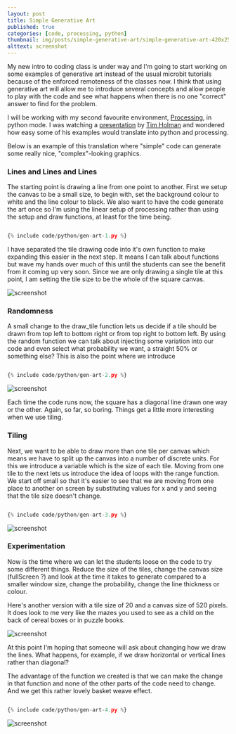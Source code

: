 ```yaml
---
layout: post
title: Simple Generative Art
published: true
categories: [code, processing, python]
thumbnail: img/posts/simple-generative-art/simple-generative-art-420x255.png
alttext: screenshot
---
```


My new intro to coding class is under way and I'm going to start working on some examples of generative art instead of the usual microbit tutorials because of the 
enforced remoteness of the classes now. I think that using generative art will allow me to introduce several concepts and allow people to play with the code and 
see what happens when there is no one "correct" answer to find for the problem. 

I will be working with my second favourite environment, <a href="https://processing.org/">Processing</a>, in python mode. I was watching a <a href="https://youtu.be/4Se0_w0ISYk">presentation</a> by 
<a href="https://tholman.com">Tim Holman</a> and wondered how easy some of his examples would translate into python and processing. 

Below is an example of this translation where "simple" code can generate some really nice, "complex"-looking graphics.


### Lines and Lines and Lines

The starting point is drawing a line from one point to another. First we setup the canvas to be a small size, to begin with, set the background colour to white 
and the line colour to black. We also want to have the code generate the art once so I'm using the linear setup of processing rather than using the setup and draw functions, 
at least for the time being.

```python

{% include code/python/gen-art-1.py %}

```

I have separated the tile drawing code into it's own function to make expanding this easier in the next step. It means I can talk about functions but wave my hands over much of this until 
the students can see the benefit from it coming up very soon. Since we are only drawing a single tile at this point, I am setting the tile size to be the whole of the square canvas.


![screenshot](/img/posts/simple-generative-art/art-1.png)


### Randomness

A small change to the draw_tile function lets us decide if a tile should be drawn from top left to bottom right or from top right to bottom left. By using the random function 
we can talk about injecting some variation into our code and even select what probability we want, a straight 50% or something else? This is also the point where we introduce 

```python

{% include code/python/gen-art-2.py %}

```

![screenshot](/img/posts/simple-generative-art/art-2.png)

Each time the code runs now, the square has a diagonal line drawn one way or the other. Again, so far, so boring. Things get a little more interesting when we use tiling.


### Tiling

Next, we want to be able to draw more than one tile per canvas which means we have to split up the canvas into a number of discrete units. For this we 
introduce a variable which is the size of each tile. Moving from one tile to the next lets us introduce the idea of loops with the range function. We start off 
small so that it's easier to see that we are moving from one place to another on screen by substituting values for x and y and seeing that the tile size doesn't change. 

```python

{% include code/python/gen-art-3.py %}

```

![screenshot](/img/posts/simple-generative-art/art-3.png)


### Experimentation

Now is the time where we can let the students loose on the code to try some different things. Reduce the size of the tiles, change the canvas size (fullScreen ?) and look at the time it 
takes to generate compared to a smaller window size, change the probability, change the line thickness or colour. 

Here's another version with a tile size of 20 and a canvas size of 520 pixels. It does look to me very like the mazes you used to see as a child on the back of cereal boxes 
or in puzzle books. 

![screenshot](/img/posts/simple-generative-art/art-4.png)

At this point I'm hoping that someone will ask about changing how we draw the lines. What happens, for example, if we draw horizontal or vertical lines rather than 
diagonal? 

The advantage of the function we created is that we can make the change in that function and none of the other parts of the code need to change. And we get this rather lovely 
basket weave effect.


```python

{% include code/python/gen-art-4.py %}

```

![screenshot](/img/posts/simple-generative-art/art-5.png)